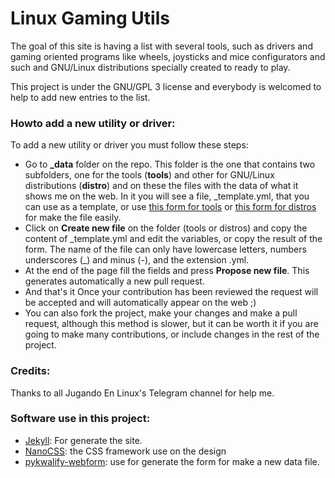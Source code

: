 # Linux Gaming Utils

The goal of this site is having a list with several tools, such as drivers and gaming oriented programs like wheels, joysticks and mice configurators and such and GNU/Linux distributions specially created to ready to play.

This project is under the GNU/GPL 3 license and everybody is welcomed to help to add new entries to the list.

### Howto add a new utility or driver:

To add a new utility or driver you must follow these steps:

* Go to **_data** folder on the repo. This folder is the one that contains two subfolders, one for the tools (**tools**) and other for GNU/Linux distributions (**distro**) and on these the files with the data of what it shows me on the web. In it you will see a file, _template.yml, that you can use as a template, or use [this form for tools](https://linux-gaming-tools.github.io/form-tools) or  [this form for distros](https://linux-gaming-tools.github.io/form-distros) for make the file easily.
* Click on **Create new file** on the folder (tools or distros) and copy the content of _template.yml and edit the variables, or copy the result of the form. The name of the file can only have lowercase letters, numbers underscores (\_) and minus (-), and the extension .yml.
* At the end of the page fill the fields and press **Propose new file**. This generates automatically a new pull request.
* And that's it Once your contribution has been reviewed the request will be accepted and will automatically appear on the web ;)
* You can also fork the project, make your changes and make a pull request, although this method is slower, but it can be worth it if you are going to make many contributions, or include changes in the rest of the project.

### Credits:

Thanks to all Jugando En Linux's Telegram channel for help me.

### Software use in this project:

* [Jekyll](https://jekyllrb.com): For generate the site.
* [NanoCSS](https://son-link.github.io/NanoCSS/): the CSS framework use on the design
* [pykwalify-webform](https://github.com/Linux-Gaming-Tools/pykwalify-webform): use for generate the form for make a new data file.